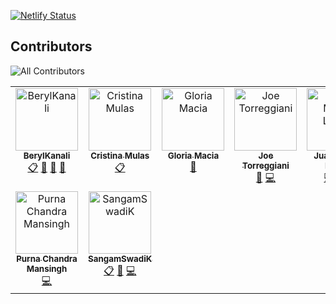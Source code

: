 [![Netlify Status](https://api.netlify.com/api/v1/badges/9d4654a4-3b5a-41f3-b5ed-c64a6a7f45f4/deploy-status)](https://app.netlify.com/sites/amazing-borg-b90f51/deploys)



## Contributors
![All Contributors](https://img.shields.io/github/all-contributors/data-umbrella/data-umbrella.github.io?color=ee8449&style=flat-square)

<!-- ALL-CONTRIBUTORS-LIST:START - Do not remove or modify this section -->
<!-- prettier-ignore-start -->
<!-- markdownlint-disable -->
<table>
  <tbody>
    <tr>
      <td align="center" valign="top" width="16.66%"><a href="https://github.com/BerylKanali"><img src="https://avatars.githubusercontent.com/u/50364045?v=4?s=100" width="100px;" alt="BerylKanali"/><br /><sub><b>BerylKanali</b></sub></a><br /><a href="#eventOrganizing-BerylKanali" title="Event Organizing">📋</a> <a href="#talk-BerylKanali" title="Talks">📢</a> <a href="#blog-BerylKanali" title="Blogposts">📝</a> <a href="#projectManagement-BerylKanali" title="Project Management">📆</a></td>
      <td align="center" valign="top" width="16.66%"><a href="https://www.cristinamulas.com"><img src="https://avatars.githubusercontent.com/u/43222117?v=4?s=100" width="100px;" alt="Cristina Mulas"/><br /><sub><b>Cristina Mulas</b></sub></a><br /><a href="#eventOrganizing-Cristinamulas" title="Event Organizing">📋</a></td>
      <td align="center" valign="top" width="16.66%"><a href="https://www.linkedin.com/in/gloriamacia"><img src="https://avatars.githubusercontent.com/u/17580456?v=4?s=100" width="100px;" alt="Gloria Macia"/><br /><sub><b>Gloria Macia</b></sub></a><br /><a href="#promotion-gloriamacia" title="Promotion">📣</a></td>
      <td align="center" valign="top" width="16.66%"><a href="http://jtorreggiani.github.io/"><img src="https://avatars.githubusercontent.com/u/4009178?v=4?s=100" width="100px;" alt="Joe Torreggiani"/><br /><sub><b>Joe Torreggiani</b></sub></a><br /><a href="#doc-jtorreggiani" title="Documentation">📖</a> <a href="#code-jtorreggiani" title="Code">💻</a></td>
      <td align="center" valign="top" width="16.66%"><a href="https://jmloyola.github.io/"><img src="https://avatars.githubusercontent.com/u/2133361?v=4?s=100" width="100px;" alt="Juan Martin Loyola"/><br /><sub><b>Juan Martin Loyola</b></sub></a><br /><a href="#code-jmloyola" title="Code">💻</a> <a href="#talk-jmloyola" title="Talks">📢</a> <a href="#blog-jmloyola" title="Blogposts">📝</a></td>
      <td align="center" valign="top" width="16.66%"><a href="https://mariatta.ca"><img src="https://avatars.githubusercontent.com/u/5844587?v=4?s=100" width="100px;" alt="Mariatta"/><br /><sub><b>Mariatta</b></sub></a><br /><a href="#talk-Mariatta" title="Talks">📢</a> <a href="#ideas-Mariatta" title="Ideas, Planning, & Feedback">🤔</a></td>
    </tr>
    <tr>
      <td align="center" valign="top" width="16.66%"><a href="http://purnamansingh.com/"><img src="https://avatars.githubusercontent.com/u/42216008?v=4?s=100" width="100px;" alt="Purna Chandra Mansingh"/><br /><sub><b>Purna Chandra Mansingh</b></sub></a><br /><a href="#code-purna135" title="Code">💻</a></td>
      <td align="center" valign="top" width="16.66%"><a href="https://github.com/SangamSwadiK"><img src="https://avatars.githubusercontent.com/u/35230623?v=4?s=100" width="100px;" alt="SangamSwadiK"/><br /><sub><b>SangamSwadiK</b></sub></a><br /><a href="#eventOrganizing-SangamSwadiK" title="Event Organizing">📋</a> <a href="#blog-SangamSwadiK" title="Blogposts">📝</a> <a href="#code-SangamSwadiK" title="Code">💻</a></td>
    </tr>
  </tbody>
</table>

<!-- markdownlint-restore -->
<!-- prettier-ignore-end -->

<!-- ALL-CONTRIBUTORS-LIST:END -->


